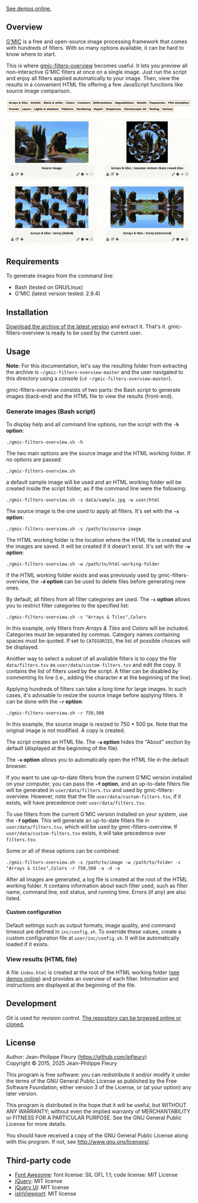 [See demos online.](https://jpfleury.github.io/gfo-demos/)

## Overview

[G'MIC](https://gmic.eu) is a free and open-source image processing framework that comes with hundreds of filters. With so many options available, it can be hard to know where to start.

This is where [gmic-filters-overview](https://github.com/jpfleury/gmic-filters-overview) becomes useful. It lets you preview all non-interactive G'MIC filters at once on a single image. Just run the script and enjoy all filters applied automatically to your image. Then, view the results in a convenient HTML file offering a few JavaScript functions like source image comparison.

![Demo of gmic-filters-overview](data/demo.gif)

## Requirements

To generate images from the command line:

- Bash (tested on GNU/Linux)
- G'MIC (latest version tested: 2.9.4)

## Installation

[Download the archive of the latest version](https://github.com/jpfleury/gmic-filters-overview/archive/master.zip) and extract it. That's it. gmic-filters-overview is ready to be used by the current user.

## Usage

**Note:** For this documentation, let's say the resulting folder from extracting the archive is `~/gmic-filters-overview-master` and the user navigated to this directory using a console (`cd ~/gmic-filters-overview-master`).

gmic-filters-overview consists of two parts: the Bash script to generate images (back-end) and the HTML file to view the results (front-end).

### Generate images (Bash script)

To display help and all command line options, run the script with the **`-h` option**:

	./gmic-filters-overview.sh -h

The two main options are the source image and the HTML working folder. If no options are passed:

	./gmic-filters-overview.sh

a default sample image will be used and an HTML working folder will be created inside the script folder, as if the command line were the following:

	./gmic-filters-overview.sh -s data/sample.jpg -w user/html

The source image is the one used to apply all filters. It's set with the **`-s` option**:

	./gmic-filters-overview.sh -s /path/to/source-image

The HTML working folder is the location where the HTML file is created and the images are saved. It will be created if it doesn't exist. It's set with the **`-w` option**:

	./gmic-filters-overview.sh -w /path/to/html-working-folder

If the HTML working folder exists and was previously used by gmic-filters-overview, the **`-d` option** can be used to delete files before generating new ones.

By default, all filters from all filter categories are used. The **`-c` option** allows you to restrict filter categories to the specified list:

	./gmic-filters-overview.sh -c "Arrays & Tiles",Colors

In this example, only filters from *Arrays & Tiles* and *Colors* will be included. Categories must be separated by commas. Category names containing spaces must be quoted.  If set to `CATEGORIES`, the list of possible choices will be displayed.

Another way to select a subset of all available filters is to copy the file `data/filters.tsv` as `user/data/custom-filters.tsv` and edit the copy. It contains the list of filters used by the script. A filter can be disabled by commenting its line (i.e., adding the character `#` at the beginning of the line).

Applying hundreds of filters can take a long time for large images. In such cases, it's advisable to resize the source image before applying filters. It can be done with the **`-r` option**:

	./gmic-filters-overview.sh -r 750,500

In this example, the source image is resized to 750 × 500 px. Note that the original image is not modified. A copy is created.

The script creates an HTML file. The **`-a` option** hides the "About" section by default (displayed at the beginning of the file).

The **`-o` option** allows you to automatically open the HTML file in the default browser.

If you want to use up-to-date filters from the current G'MIC version installed on your computer, you can pass the **`-f` option**, and an up-to-date filters file will be generated in `user/data/filters.tsv` and used by gmic-filters-overview. However, note that the file `user/data/custom-filters.tsv`, if it exists, will have precedence over `user/data/filters.tsv`.

To use filters from the current G'MIC version installed on your system, use the **`-f` option**. This will generate an up-to-date filters file in `user/data/filters.tsv`, which will be used by gmic-filters-overview. If `user/data/custom-filters.tsv` exists, it will take precedence over `filters.tsv`.

Some or all of these options can be combined:

	./gmic-filters-overview.sh -s /path/to/image -w /path/to/folder -c "Arrays & tiles",Colors -r 750,500 -a -d -o

After all images are generated, a log file is created at the root of the HTML working folder. It contains information about each filter used, such as filter name, command line, exit status, and running time. Errors (if any) are also listed.

#### Custom configuration

Default settings such as output formats, image quality, and command timeout are defined in `inc/config.sh`. To override these values, create a custom configuration file at `user/inc/config.sh`. It will be automatically loaded if it exists.

### View results (HTML file)

A file `index.html` is created at the root of the HTML working folder ([see demos online](https://jpfleury.github.io/gfo-demos/)) and provides an overview of each filter. Information and instructions are displayed at the beginning of the file.

## Development

Git is used for revision control. [The repository can be browsed online or cloned.](https://github.com/jpfleury/gmic-filters-overview)

## License

Author: Jean-Philippe Fleury (<https://github.com/jpfleury>)  
Copyright © 2015, 2025 Jean-Philippe Fleury

This program is free software: you can redistribute it and/or modify
it under the terms of the GNU General Public License as published by
the Free Software Foundation, either version 3 of the License, or
(at your option) any later version.

This program is distributed in the hope that it will be useful,
but WITHOUT ANY WARRANTY; without even the implied warranty of
MERCHANTABILITY or FITNESS FOR A PARTICULAR PURPOSE.  See the
GNU General Public License for more details.

You should have received a copy of the GNU General Public License
along with this program.  If not, see <http://www.gnu.org/licenses/>.

## Third-party code

- [Font Awesome](https://fontawesome.com): font license: SIL OFL 1.1; code license: MIT License
- [jQuery](https://jquery.com): MIT license
- [jQuery UI](https://jqueryui.com): MIT license
- [isInViewport](https://github.com/zeusdeux/isInViewport): MIT license
